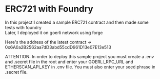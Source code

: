 <h1>ERC721 with Foundry</h1>
In this project I created a sample ERC721 contract and then made some tests with foundry <br>
Later, I deployed it on goerli network using forge

Here's the address of the latest contract -> 0x6A0a2B2562aa7dD3abd55cdD961D13e07E13e513

ATTENTION: In order to deploy this sample project you must create a .env and .secret file in the root and enter your GOERLI_RPC_URL and ETHERSCAN_API_KEY in .env file. You must also enter your seed phrase in .secret file. 
